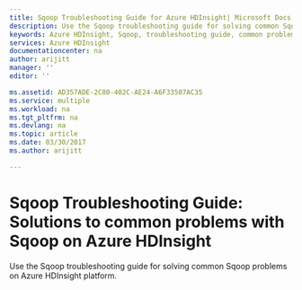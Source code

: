 ```yaml
---
title: Sqoop Troubleshooting Guide for Azure HDInsight| Microsoft Docs
description: Use the Sqoop troubleshooting guide for solving common Sqoop problems on Azure HDInsight platform.
keywords: Azure HDInsight, Sqoop, troubleshooting guide, common problems
services: Azure HDInsight
documentationcenter: na
author: arijitt
manager: ''
editor: ''

ms.assetid: AD357ADE-2C80-402C-AE24-A6F33507AC35
ms.service: multiple
ms.workload: na
ms.tgt_pltfrm: na
ms.devlang: na
ms.topic: article
ms.date: 03/30/2017
ms.author: arijitt

---
```

# Sqoop Troubleshooting Guide: Solutions to common problems with Sqoop on Azure HDInsight
Use the Sqoop troubleshooting guide for solving common Sqoop problems on Azure HDInsight platform.